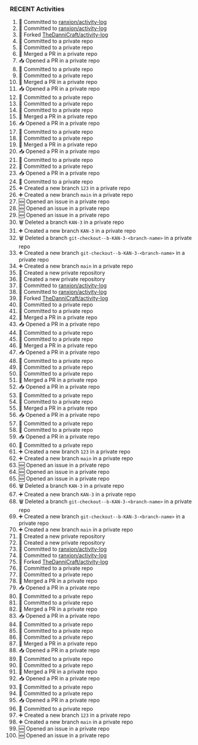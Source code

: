 
### RECENT Activities
<!--START_SECTION:activity-->
1. 📝 Committed to [ranxion/activity-log](https://github.com/ranxion/activity-log/commit/d604b40826521feb59a3d27235cae3501ccd6af0)
2. 📝 Committed to [ranxion/activity-log](https://github.com/ranxion/activity-log/commit/8bd7e4d214c9b24b2bd8b0ed357fcbe495b36011)
3. 🍴 Forked [TheDanniCraft/activity-log](https://github.com/TheDanniCraft/activity-log)
4. 📝 Committed to a private repo
5. 📝 Committed to a private repo
6. 🔀 Merged a PR in a private repo
7. 📥 Opened a PR in a private repo
8. 📝 Committed to a private repo
9. 📝 Committed to a private repo
10. 🔀 Merged a PR in a private repo
11. 📥 Opened a PR in a private repo
12. 📝 Committed to a private repo
13. 📝 Committed to a private repo
14. 📝 Committed to a private repo
15. 🔀 Merged a PR in a private repo
16. 📥 Opened a PR in a private repo
17. 📝 Committed to a private repo
18. 📝 Committed to a private repo
19. 🔀 Merged a PR in a private repo
20. 📥 Opened a PR in a private repo
21. 📝 Committed to a private repo
22. 📝 Committed to a private repo
23. 📥 Opened a PR in a private repo
24. 📝 Committed to a private repo
25. ➕ Created a new branch `123` in a private repo
26. ➕ Created a new branch `main` in a private repo
27. 🆕 Opened an issue in a private repo
28. 🆕 Opened an issue in a private repo
29. 🆕 Opened an issue in a private repo
30. 🗑️ Deleted a branch `KAN-3` in a private repo
31. ➕ Created a new branch `KAN-3` in a private repo
32. 🗑️ Deleted a branch `git-checkout--b-KAN-3-<branch-name>` in a private repo
33. ➕ Created a new branch `git-checkout--b-KAN-3-<branch-name>` in a private repo
34. ➕ Created a new branch `main` in a private repo
35. 🎉 Created a new private repository
36. 🎉 Created a new private repository
37. 📝 Committed to [ranxion/activity-log](https://github.com/ranxion/activity-log/commit/d604b40826521feb59a3d27235cae3501ccd6af0)
38. 📝 Committed to [ranxion/activity-log](https://github.com/ranxion/activity-log/commit/8bd7e4d214c9b24b2bd8b0ed357fcbe495b36011)
39. 🍴 Forked [TheDanniCraft/activity-log](https://github.com/TheDanniCraft/activity-log)
40. 📝 Committed to a private repo
41. 📝 Committed to a private repo
42. 🔀 Merged a PR in a private repo
43. 📥 Opened a PR in a private repo
44. 📝 Committed to a private repo
45. 📝 Committed to a private repo
46. 🔀 Merged a PR in a private repo
47. 📥 Opened a PR in a private repo
48. 📝 Committed to a private repo
49. 📝 Committed to a private repo
50. 📝 Committed to a private repo
51. 🔀 Merged a PR in a private repo
52. 📥 Opened a PR in a private repo
53. 📝 Committed to a private repo
54. 📝 Committed to a private repo
55. 🔀 Merged a PR in a private repo
56. 📥 Opened a PR in a private repo
57. 📝 Committed to a private repo
58. 📝 Committed to a private repo
59. 📥 Opened a PR in a private repo
60. 📝 Committed to a private repo
61. ➕ Created a new branch `123` in a private repo
62. ➕ Created a new branch `main` in a private repo
63. 🆕 Opened an issue in a private repo
64. 🆕 Opened an issue in a private repo
65. 🆕 Opened an issue in a private repo
66. 🗑️ Deleted a branch `KAN-3` in a private repo
67. ➕ Created a new branch `KAN-3` in a private repo
68. 🗑️ Deleted a branch `git-checkout--b-KAN-3-<branch-name>` in a private repo
69. ➕ Created a new branch `git-checkout--b-KAN-3-<branch-name>` in a private repo
70. ➕ Created a new branch `main` in a private repo
71. 🎉 Created a new private repository
72. 🎉 Created a new private repository
73. 📝 Committed to [ranxion/activity-log](https://github.com/ranxion/activity-log/commit/d604b40826521feb59a3d27235cae3501ccd6af0)
74. 📝 Committed to [ranxion/activity-log](https://github.com/ranxion/activity-log/commit/8bd7e4d214c9b24b2bd8b0ed357fcbe495b36011)
75. 🍴 Forked [TheDanniCraft/activity-log](https://github.com/TheDanniCraft/activity-log)
76. 📝 Committed to a private repo
77. 📝 Committed to a private repo
78. 🔀 Merged a PR in a private repo
79. 📥 Opened a PR in a private repo
80. 📝 Committed to a private repo
81. 📝 Committed to a private repo
82. 🔀 Merged a PR in a private repo
83. 📥 Opened a PR in a private repo
84. 📝 Committed to a private repo
85. 📝 Committed to a private repo
86. 📝 Committed to a private repo
87. 🔀 Merged a PR in a private repo
88. 📥 Opened a PR in a private repo
89. 📝 Committed to a private repo
90. 📝 Committed to a private repo
91. 🔀 Merged a PR in a private repo
92. 📥 Opened a PR in a private repo
93. 📝 Committed to a private repo
94. 📝 Committed to a private repo
95. 📥 Opened a PR in a private repo
96. 📝 Committed to a private repo
97. ➕ Created a new branch `123` in a private repo
98. ➕ Created a new branch `main` in a private repo
99. 🆕 Opened an issue in a private repo
100. 🆕 Opened an issue in a private repo
<!--END_SECTION:activity-->
